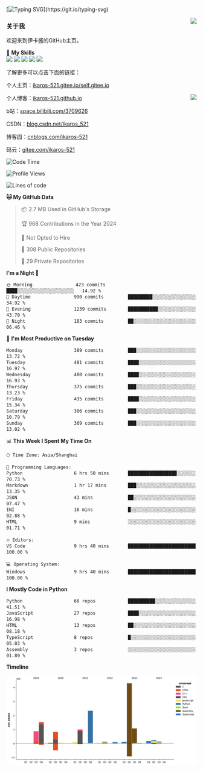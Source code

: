 [![Typing SVG](https://readme-typing-svg.herokuapp.com?size=25&duration=3000&color=8C43EA&vCenter=true&width=200&height=40&lines=Hi+Welcome+%F0%9F%91%8B%F0%9F%8F%BB;I'm+Love丶伊卡洛斯~~)](https://git.io/typing-svg)

<a href="#">
  <img align="right" src="https://github-readme-stats.vercel.app/api?username=Ikaros-521&count_private=true&show_icons=true&bg_color=15,f2f7fd,E0EAFC" />
</a>

### 关于我

欢迎来到伊卡酱的GitHub主页。

🌟 **My Skills**  
![](https://img.shields.io/badge/-C-A8B9CC?style=flat-square&logo=C&logoColor=fff)
![](https://img.shields.io/badge/-Python-3776AB?style=flat-square&logo=Python&logoColor=fff)
![](https://img.shields.io/badge/-JavaScript-F7DF1E?style=flat-square&logo=JavaScript&logoColor=fff)
![](https://img.shields.io/badge/-C++-00599C?style=flat-square&logo=Cpp&logoColor=fff)
![](https://img.shields.io/badge/-Linux-000000?style=flat-square&logo=Linux&logoColor=fff)

了解更多可以点击下面的链接：  

个人主页：[ikaros-521.gitee.io/self.gitee.io](https://ikaros-521.gitee.io/self.gitee.io/)  

<img align='right' src="https://github.com/Ikaros-521/Ikaros-521/assets/40910637/3a5e50bc-91dc-4aa5-b7a0-8b27ad1c2b33" height="330">

个人博客：[ikaros-521.github.io](https://ikaros-521.github.io/)  

b站：[space.bilibili.com/3709626](https://space.bilibili.com/3709626)  

CSDN：[blog.csdn.net/Ikaros_521](https://blog.csdn.net/Ikaros_521)  

博客园：[cnblogs.com/ikaros-521](https://www.cnblogs.com/ikaros-521)  

码云：[gitee.com/ikaros-521](https://gitee.com/ikaros-521)  


<!--START_SECTION:waka-->
![Code Time](http://img.shields.io/badge/Code%20Time-1%2C803%20hrs%2048%20mins-blue)

![Profile Views](http://img.shields.io/badge/Profile%20Views-13-blue)

![Lines of code](https://img.shields.io/badge/From%20Hello%20World%20I%27ve%20Written-13.0%20million%20lines%20of%20code-blue)

**🐱 My GitHub Data** 

> 📦 2.7 MB Used in GitHub's Storage 
 > 
> 🏆 968 Contributions in the Year 2024
 > 
> 🚫 Not Opted to Hire
 > 
> 📜 308 Public Repositories 
 > 
> 🔑 29 Private Repositories 
 > 
**I'm a Night 🦉** 

```text
🌞 Morning                423 commits         ████░░░░░░░░░░░░░░░░░░░░░   14.92 % 
🌆 Daytime                990 commits         █████████░░░░░░░░░░░░░░░░   34.92 % 
🌃 Evening                1239 commits        ███████████░░░░░░░░░░░░░░   43.70 % 
🌙 Night                  183 commits         ██░░░░░░░░░░░░░░░░░░░░░░░   06.46 % 
```
📅 **I'm Most Productive on Tuesday** 

```text
Monday                   389 commits         ███░░░░░░░░░░░░░░░░░░░░░░   13.72 % 
Tuesday                  481 commits         ████░░░░░░░░░░░░░░░░░░░░░   16.97 % 
Wednesday                480 commits         ████░░░░░░░░░░░░░░░░░░░░░   16.93 % 
Thursday                 375 commits         ███░░░░░░░░░░░░░░░░░░░░░░   13.23 % 
Friday                   435 commits         ████░░░░░░░░░░░░░░░░░░░░░   15.34 % 
Saturday                 306 commits         ███░░░░░░░░░░░░░░░░░░░░░░   10.79 % 
Sunday                   369 commits         ███░░░░░░░░░░░░░░░░░░░░░░   13.02 % 
```


📊 **This Week I Spent My Time On** 

```text
🕑︎ Time Zone: Asia/Shanghai

💬 Programming Languages: 
Python                   6 hrs 50 mins       ██████████████████░░░░░░░   70.73 % 
Markdown                 1 hr 17 mins        ███░░░░░░░░░░░░░░░░░░░░░░   13.35 % 
JSON                     43 mins             ██░░░░░░░░░░░░░░░░░░░░░░░   07.47 % 
INI                      16 mins             █░░░░░░░░░░░░░░░░░░░░░░░░   02.88 % 
HTML                     9 mins              ░░░░░░░░░░░░░░░░░░░░░░░░░   01.71 % 

🔥 Editors: 
VS Code                  9 hrs 40 mins       █████████████████████████   100.00 % 

💻 Operating System: 
Windows                  9 hrs 40 mins       █████████████████████████   100.00 % 
```

**I Mostly Code in Python** 

```text
Python                   66 repos            ██████████░░░░░░░░░░░░░░░   41.51 % 
JavaScript               27 repos            ████░░░░░░░░░░░░░░░░░░░░░   16.98 % 
HTML                     13 repos            ██░░░░░░░░░░░░░░░░░░░░░░░   08.18 % 
TypeScript               8 repos             █░░░░░░░░░░░░░░░░░░░░░░░░   05.03 % 
Assembly                 3 repos             ░░░░░░░░░░░░░░░░░░░░░░░░░   01.89 % 
```



**Timeline**

![Lines of Code chart](https://raw.githubusercontent.com/Ikaros-521/Ikaros-521/main/assets/bar_graph.png)


<!--END_SECTION:waka-->


<!--
**Ikaros-521/Ikaros-521** is a ✨ _special_ ✨ repository because its `README.md` (this file) appears on your GitHub profile.

Here are some ideas to get you started:

- 🔭 I’m currently working on ...
- 🌱 I’m currently learning ...
- 👯 I’m looking to collaborate on ...
- 🤔 I’m looking for help with ...
- 💬 Ask me about ...
- 📫 How to reach me: ...
- 😄 Pronouns: ...
- ⚡ Fun fact: ...
-->

